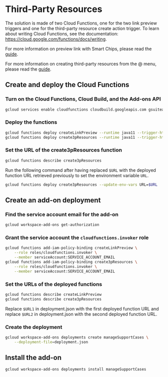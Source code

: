 # Third-Party Resources

The solution is made of two Cloud Functions, one for the two link preview triggers and
one for the third-party resource create action trigger.
To learn about writing Cloud Functions,
see the documentation: https://cloud.google.com/functions/docs/writing.

For more information on preview link with Smart Chips, please read the
[guide](https://developers.google.com/apps-script/add-ons/editors/gsao/preview-links).

For more information on creating third-party resources from the @ menu, please read the
[guide](https://developers.devsite.corp.google.com/workspace/add-ons/guides/create-insert-resource-smart-chip).

## Create and deploy the Cloud Functions

### Turn on the Cloud Functions, Cloud Build, and the Add-ons API

```sh
gcloud services enable cloudfunctions cloudbuild.googleapis.com gsuiteaddons.googleapis.com
```

### Deploy the functions

```sh
gcloud functions deploy createLinkPreview --runtime java11 --trigger-http --entry-point CreateLinkPreview
gcloud functions deploy create3pResources --runtime java11 --trigger-http -entry-point Create3pResources
```

### Set the URL of the create3pResources function

```sh
gcloud functions describe create3pResources
```

Run the following command after having replaced `$URL` with the deployed
function URL retrieved previously to set the environment variable `URL`.

```sh
gcloud functions deploy create3pResources --update-env-vars URL=$URL
```

## Create an add-on deployment

### Find the service account email for the add-on

```sh
gcloud workspace-add-ons get-authorization
```

### Grant the service account the ``cloudfunctions.invoker`` role

```sh
gcloud functions add-iam-policy-binding createLinkPreview \
    --role roles/cloudfunctions.invoker \
    --member serviceAccount:SERVICE_ACCOUNT_EMAIL
gcloud functions add-iam-policy-binding create3pResources \
    --role roles/cloudfunctions.invoker \
    --member serviceAccount:SERVICE_ACCOUNT_EMAIL
```

### Set the URLs of the deployed functions

```sh
gcloud functions describe createLinkPreview
gcloud functions describe create3pResources
```

Replace `$URL1` in deployment.json with the first deployed function URL
and replace `$URL2` in deployment.json with the second deployed function URL.

### Create the deployment

```sh
gcloud workspace-add-ons deployments create manageSupportCases \
    --deployment-file=deployment.json
```

## Install the add-on

```sh
gcloud workspace-add-ons deployments install manageSupportCases
```
